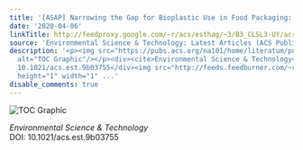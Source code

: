 ```yaml
---
title: '[ASAP] Narrowing the Gap for Bioplastic Use in Food Packaging: An Update'
date: '2020-04-06'
linkTitle: http://feedproxy.google.com/~r/acs/esthag/~3/B3_CLSL3-UY/acs.est.9b03755
source: 'Environmental Science & Technology: Latest Articles (ACS Publications)'
description: '<p><img src="https://pubs.acs.org/na101/home/literatum/publisher/achs/journals/content/esthag/0/esthag.ahead-of-print/acs.est.9b03755/20200406/images/medium/es9b03755_0006.gif"
  alt="TOC Graphic"/></p><div><cite>Environmental Science & Technology</cite></div><div>DOI:
  10.1021/acs.est.9b03755</div><img src="http://feeds.feedburner.com/~r/acs/esthag/~4/B3_CLSL3-UY"
  height="1" width="1" ...'
disable_comments: true
---
```

<p><img src="https://pubs.acs.org/na101/home/literatum/publisher/achs/journals/content/esthag/0/esthag.ahead-of-print/acs.est.9b03755/20200406/images/medium/es9b03755_0006.gif" alt="TOC Graphic"/></p><div><cite>Environmental Science & Technology</cite></div><div>DOI: 10.1021/acs.est.9b03755</div><img src="http://feeds.feedburner.com/~r/acs/esthag/~4/B3_CLSL3-UY" height="1" width="1" ...